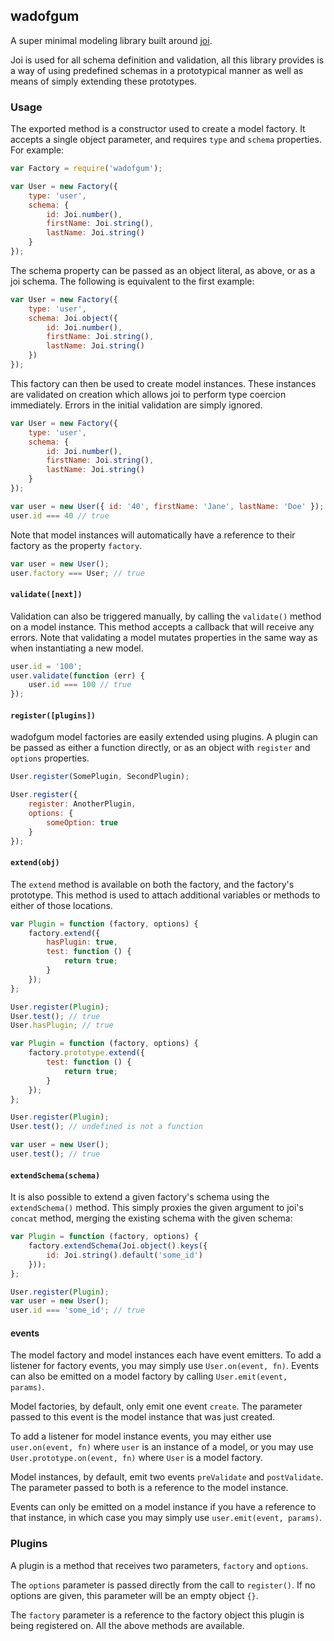 ## wadofgum

A super minimal modeling library built around [joi](https://github.com/hapijs/joi).

Joi is used for all schema definition and validation, all this library provides is a way of using predefined schemas in a prototypical manner as well as means of simply extending these prototypes.

### Usage

The exported method is a constructor used to create a model factory. It accepts a single object parameter, and requires `type` and `schema` properties. For example:

```javascript
var Factory = require('wadofgum');

var User = new Factory({
    type: 'user',
    schema: {
        id: Joi.number(),
        firstName: Joi.string(),
        lastName: Joi.string()
    }
});
```

The schema property can be passed as an object literal, as above, or as a joi schema. The following is equivalent to the first example:

```javascript
var User = new Factory({
    type: 'user',
    schema: Joi.object({
        id: Joi.number(),
        firstName: Joi.string(),
        lastName: Joi.string()
    })
});
```

This factory can then be used to create model instances. These instances are validated on creation which allows joi to perform type coercion immediately. Errors in the initial validation are simply ignored.

```javascript
var User = new Factory({
    type: 'user',
    schema: {
        id: Joi.number(),
        firstName: Joi.string(),
        lastName: Joi.string()
    }
});

var user = new User({ id: '40', firstName: 'Jane', lastName: 'Doe' });
user.id === 40 // true
```

Note that model instances will automatically have a reference to their factory as the property `factory`.

```javascript
var user = new User();
user.factory === User; // true
```

#### `validate([next])`

Validation can also be triggered manually, by calling the `validate()` method on a model instance. This method accepts a callback that will receive any errors. Note that validating a model mutates properties in the same way as when instantiating a new model.

```javascript
user.id = '100';
user.validate(function (err) {
    user.id === 100 // true
});
```

#### `register([plugins])`

wadofgum model factories are easily extended using plugins. A plugin can be passed as either a function directly, or as an object with `register` and `options` properties.

```javascript
User.register(SomePlugin, SecondPlugin);

User.register({
    register: AnotherPlugin,
    options: {
        someOption: true
    }
});
```

#### `extend(obj)`

The `extend` method is available on both the factory, and the factory's prototype. This method is used to attach additional variables or methods to either of those locations.

```javascript
var Plugin = function (factory, options) {
    factory.extend({
        hasPlugin: true,
        test: function () {
            return true;
        }
    });
};

User.register(Plugin);
User.test(); // true
User.hasPlugin; // true
```

```javascript
var Plugin = function (factory, options) {
    factory.prototype.extend({
        test: function () {
            return true;
        }
    });
};

User.register(Plugin);
User.test(); // undefined is not a function

var user = new User();
user.test(); // true
```

#### `extendSchema(schema)`

It is also possible to extend a given factory's schema using the `extendSchema()` method. This simply proxies the given argument to joi's `concat` method, merging the existing schema with the given schema:

```javascript
var Plugin = function (factory, options) {
    factory.extendSchema(Joi.object().keys({
        id: Joi.string().default('some_id')
    }));
};

User.register(Plugin);
var user = new User();
user.id === 'some_id'; // true
```

#### events

The model factory and model instances each have event emitters. To add a listener for factory events, you may simply use `User.on(event, fn)`. Events can also be emitted on a model factory by calling `User.emit(event, params)`.

Model factories, by default, only emit one event `create`. The parameter passed to this event is the model instance that was just created.

To add a listener for model instance events, you may either use `user.on(event, fn)` where `user` is an instance of a model, or you may use `User.prototype.on(event, fn)` where `User` is a model factory.

Model instances, by default, emit two events `preValidate` and `postValidate`. The parameter passed to both is a reference to the model instance.

Events can only be emitted on a model instance if you have a reference to that instance, in which case you may simply use `user.emit(event, params)`.

### Plugins

A plugin is a method that receives two parameters, `factory` and `options`.

The `options` parameter is passed directly from the call to `register()`. If no options are given, this parameter will be an empty object `{}`.

The `factory` parameter is a reference to the factory object this plugin is being registered on. All the above methods are available.
